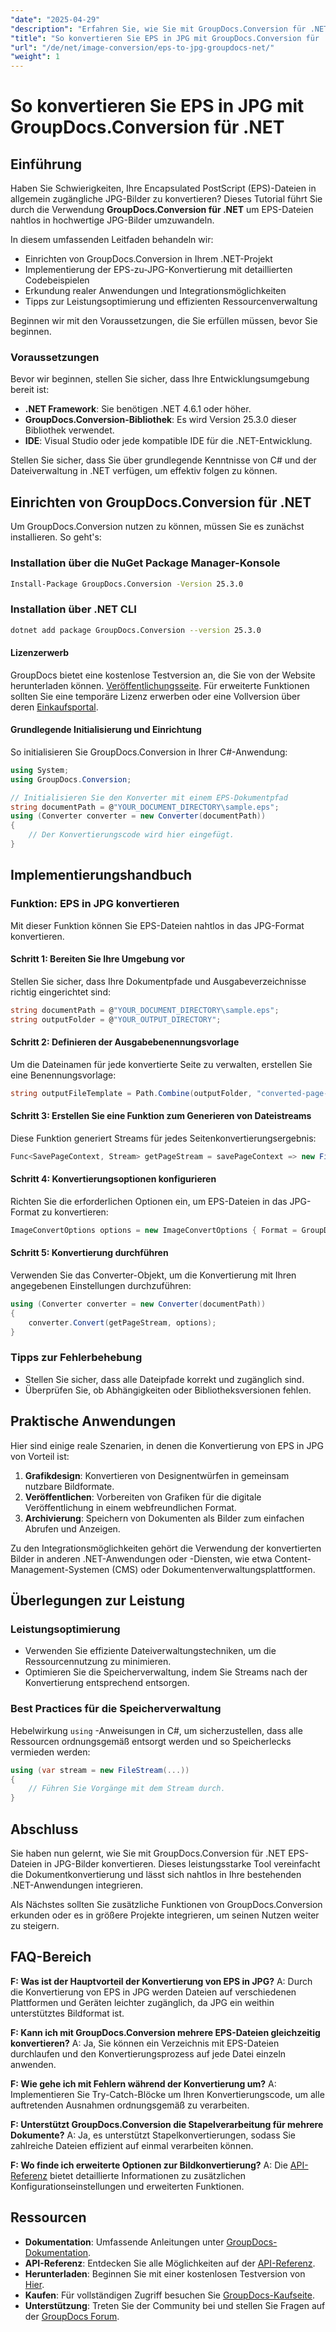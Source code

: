 ```yaml
---
"date": "2025-04-29"
"description": "Erfahren Sie, wie Sie mit GroupDocs.Conversion für .NET EPS-Dateien in hochwertige JPG-Bilder konvertieren, mit ausführlichen Codebeispielen und Leistungstipps."
"title": "So konvertieren Sie EPS in JPG mit GroupDocs.Conversion für .NET"
"url": "/de/net/image-conversion/eps-to-jpg-groupdocs-net/"
"weight": 1
---
```


# So konvertieren Sie EPS in JPG mit GroupDocs.Conversion für .NET

## Einführung

Haben Sie Schwierigkeiten, Ihre Encapsulated PostScript (EPS)-Dateien in allgemein zugängliche JPG-Bilder zu konvertieren? Dieses Tutorial führt Sie durch die Verwendung **GroupDocs.Conversion für .NET** um EPS-Dateien nahtlos in hochwertige JPG-Bilder umzuwandeln.

In diesem umfassenden Leitfaden behandeln wir:
- Einrichten von GroupDocs.Conversion in Ihrem .NET-Projekt
- Implementierung der EPS-zu-JPG-Konvertierung mit detaillierten Codebeispielen
- Erkundung realer Anwendungen und Integrationsmöglichkeiten
- Tipps zur Leistungsoptimierung und effizienten Ressourcenverwaltung

Beginnen wir mit den Voraussetzungen, die Sie erfüllen müssen, bevor Sie beginnen.

### Voraussetzungen

Bevor wir beginnen, stellen Sie sicher, dass Ihre Entwicklungsumgebung bereit ist:
- **.NET Framework**: Sie benötigen .NET 4.6.1 oder höher.
- **GroupDocs.Conversion-Bibliothek**: Es wird Version 25.3.0 dieser Bibliothek verwendet.
- **IDE**: Visual Studio oder jede kompatible IDE für die .NET-Entwicklung.

Stellen Sie sicher, dass Sie über grundlegende Kenntnisse von C# und der Dateiverwaltung in .NET verfügen, um effektiv folgen zu können.

## Einrichten von GroupDocs.Conversion für .NET

Um GroupDocs.Conversion nutzen zu können, müssen Sie es zunächst installieren. So geht's:

### Installation über die NuGet Package Manager-Konsole
```bash
Install-Package GroupDocs.Conversion -Version 25.3.0
```

### Installation über .NET CLI
```bash
dotnet add package GroupDocs.Conversion --version 25.3.0
```

#### Lizenzerwerb

GroupDocs bietet eine kostenlose Testversion an, die Sie von der Website herunterladen können. [Veröffentlichungsseite](https://releases.groupdocs.com/conversion/net/). Für erweiterte Funktionen sollten Sie eine temporäre Lizenz erwerben oder eine Vollversion über deren [Einkaufsportal](https://purchase.groupdocs.com/buy).

#### Grundlegende Initialisierung und Einrichtung
So initialisieren Sie GroupDocs.Conversion in Ihrer C#-Anwendung:

```csharp
using System;
using GroupDocs.Conversion;

// Initialisieren Sie den Konverter mit einem EPS-Dokumentpfad
string documentPath = @"YOUR_DOCUMENT_DIRECTORY\sample.eps";
using (Converter converter = new Converter(documentPath))
{
    // Der Konvertierungscode wird hier eingefügt.
}
```

## Implementierungshandbuch

### Funktion: EPS in JPG konvertieren

Mit dieser Funktion können Sie EPS-Dateien nahtlos in das JPG-Format konvertieren.

#### Schritt 1: Bereiten Sie Ihre Umgebung vor
Stellen Sie sicher, dass Ihre Dokumentpfade und Ausgabeverzeichnisse richtig eingerichtet sind:

```csharp
string documentPath = @"YOUR_DOCUMENT_DIRECTORY\sample.eps";
string outputFolder = @"YOUR_OUTPUT_DIRECTORY";
```

#### Schritt 2: Definieren der Ausgabebenennungsvorlage
Um die Dateinamen für jede konvertierte Seite zu verwalten, erstellen Sie eine Benennungsvorlage:

```csharp
string outputFileTemplate = Path.Combine(outputFolder, "converted-page-{0}.jpg");
```

#### Schritt 3: Erstellen Sie eine Funktion zum Generieren von Dateistreams
Diese Funktion generiert Streams für jedes Seitenkonvertierungsergebnis:

```csharp
Func<SavePageContext, Stream> getPageStream = savePageContext => new FileStream(string.Format(outputFileTemplate, savePageContext.Page), FileMode.Create);
```

#### Schritt 4: Konvertierungsoptionen konfigurieren
Richten Sie die erforderlichen Optionen ein, um EPS-Dateien in das JPG-Format zu konvertieren:

```csharp
ImageConvertOptions options = new ImageConvertOptions { Format = GroupDocs.Conversion.FileTypes.ImageFileType.Jpg };
```

#### Schritt 5: Konvertierung durchführen
Verwenden Sie das Converter-Objekt, um die Konvertierung mit Ihren angegebenen Einstellungen durchzuführen:

```csharp
using (Converter converter = new Converter(documentPath))
{
    converter.Convert(getPageStream, options);
}
```

### Tipps zur Fehlerbehebung
- Stellen Sie sicher, dass alle Dateipfade korrekt und zugänglich sind.
- Überprüfen Sie, ob Abhängigkeiten oder Bibliotheksversionen fehlen.

## Praktische Anwendungen

Hier sind einige reale Szenarien, in denen die Konvertierung von EPS in JPG von Vorteil ist:
1. **Grafikdesign**: Konvertieren von Designentwürfen in gemeinsam nutzbare Bildformate.
2. **Veröffentlichen**: Vorbereiten von Grafiken für die digitale Veröffentlichung in einem webfreundlichen Format.
3. **Archivierung**: Speichern von Dokumenten als Bilder zum einfachen Abrufen und Anzeigen.

Zu den Integrationsmöglichkeiten gehört die Verwendung der konvertierten Bilder in anderen .NET-Anwendungen oder -Diensten, wie etwa Content-Management-Systemen (CMS) oder Dokumentenverwaltungsplattformen.

## Überlegungen zur Leistung
### Leistungsoptimierung
- Verwenden Sie effiziente Dateiverwaltungstechniken, um die Ressourcennutzung zu minimieren.
- Optimieren Sie die Speicherverwaltung, indem Sie Streams nach der Konvertierung entsprechend entsorgen.

### Best Practices für die Speicherverwaltung
Hebelwirkung `using` -Anweisungen in C#, um sicherzustellen, dass alle Ressourcen ordnungsgemäß entsorgt werden und so Speicherlecks vermieden werden:

```csharp
using (var stream = new FileStream(...))
{
    // Führen Sie Vorgänge mit dem Stream durch.
}
```

## Abschluss

Sie haben nun gelernt, wie Sie mit GroupDocs.Conversion für .NET EPS-Dateien in JPG-Bilder konvertieren. Dieses leistungsstarke Tool vereinfacht die Dokumentkonvertierung und lässt sich nahtlos in Ihre bestehenden .NET-Anwendungen integrieren.

Als Nächstes sollten Sie zusätzliche Funktionen von GroupDocs.Conversion erkunden oder es in größere Projekte integrieren, um seinen Nutzen weiter zu steigern.

## FAQ-Bereich
**F: Was ist der Hauptvorteil der Konvertierung von EPS in JPG?**
A: Durch die Konvertierung von EPS in JPG werden Dateien auf verschiedenen Plattformen und Geräten leichter zugänglich, da JPG ein weithin unterstütztes Bildformat ist.

**F: Kann ich mit GroupDocs.Conversion mehrere EPS-Dateien gleichzeitig konvertieren?**
A: Ja, Sie können ein Verzeichnis mit EPS-Dateien durchlaufen und den Konvertierungsprozess auf jede Datei einzeln anwenden.

**F: Wie gehe ich mit Fehlern während der Konvertierung um?**
A: Implementieren Sie Try-Catch-Blöcke um Ihren Konvertierungscode, um alle auftretenden Ausnahmen ordnungsgemäß zu verarbeiten.

**F: Unterstützt GroupDocs.Conversion die Stapelverarbeitung für mehrere Dokumente?**
A: Ja, es unterstützt Stapelkonvertierungen, sodass Sie zahlreiche Dateien effizient auf einmal verarbeiten können.

**F: Wo finde ich erweiterte Optionen zur Bildkonvertierung?**
A: Die [API-Referenz](https://reference.groupdocs.com/conversion/net/) bietet detaillierte Informationen zu zusätzlichen Konfigurationseinstellungen und erweiterten Funktionen.

## Ressourcen
- **Dokumentation**: Umfassende Anleitungen unter [GroupDocs-Dokumentation](https://docs.groupdocs.com/conversion/net/).
- **API-Referenz**: Entdecken Sie alle Möglichkeiten auf der [API-Referenz](https://reference.groupdocs.com/conversion/net/).
- **Herunterladen**: Beginnen Sie mit einer kostenlosen Testversion von [Hier](https://releases.groupdocs.com/conversion/net/).
- **Kaufen**: Für vollständigen Zugriff besuchen Sie [GroupDocs-Kaufseite](https://purchase.groupdocs.com/buy).
- **Unterstützung**: Treten Sie der Community bei und stellen Sie Fragen auf der [GroupDocs Forum](https://forum.groupdocs.com/c/conversion/10).